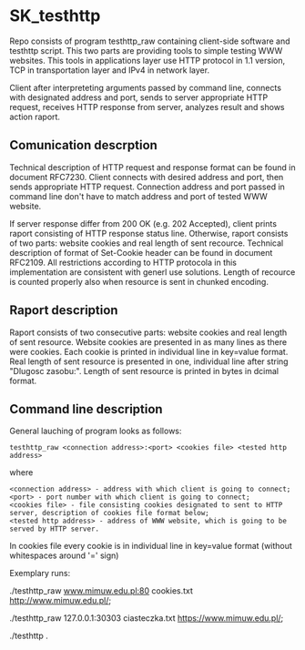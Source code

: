 # SK_testhttp

Repo consists of program testhttp_raw containing client-side software and testhttp script. This two parts are providing tools to simple testing WWW websites. This tools in applications layer use HTTP protocol in 1.1 version, TCP in transportation layer and IPv4 in network layer.

Client after interpreteting arguments passed by command line, connects with designated address and port, sends to server appropriate HTTP request, receives HTTP response from server, analyzes result and shows action raport.

## Comunication descrption

Technical description of HTTP request and response format can be found in document RFC7230. Client connects with desired address and port, then sends appropriate HTTP request. Connection address and port passed in command line don't have to match address and port of tested WWW website. 

If server response differ from 200 OK (e.g. 202 Accepted), client prints raport consisting of HTTP response status line. Otherwise, raport consists of two parts: website cookies and real length of sent recource. Technical description of format of Set-Cookie header can be found in document RFC2109. All restrictions according to HTTP protocola in this implementation are consistent with generl use solutions. Length of recource is counted properly also when resource is sent in chunked encoding. 

## Raport description

Raport consists of two consecutive parts: website cookies and real length of sent resource. Website cookies are presented in as many lines as there were cookies. Each cookie is printed in individual line in key=value format. Real length of sent resource is presented in one, individual line after string "Dlugosc zasobu:". Length of sent resource is printed in bytes in dcimal format.

## Command line description

General lauching of program looks as follows:


    testhttp_raw <connection address>:<port> <cookies file> <tested http address>

    
where

    <connection address> - address with which client is going to connect;
    <port> - port number with which client is going to connect;
    <cookies file> - file consisting cookies designated to sent to HTTP server, description of cookies file format below;
    <tested http address> - address of WWW website, which is going to be served by HTTP server.

In cookies file every cookie is in individual line in key=value format (without whitespaces around '=' sign)

Exemplary runs:

  ./testhttp_raw www.mimuw.edu.pl:80 cookies.txt http://www.mimuw.edu.pl/;

  ./testhttp_raw 127.0.0.1:30303 ciasteczka.txt https://www.mimuw.edu.pl/;

  ./testhttp <cookies file> <tested http address>.

